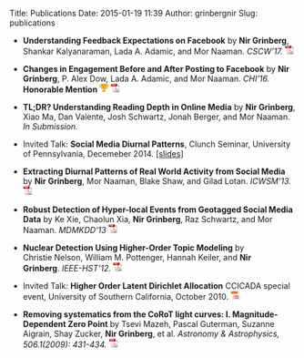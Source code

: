 Title: Publications
Date: 2015-01-19 11:39
Author: grinbergnir
Slug: publications

-   **Understanding Feedback Expectations on Facebook** by **Nir Grinberg**, Shankar Kalyanaraman, Lada A. Adamic, and Mor Naaman. *CSCW'17.* <a href="/papers/feedback_exp.pdf" target="_blank"><img src="/images/pdf-icon-16x16.png"></a>

-   **Changes in Engagement Before and After Posting to Facebook** by **Nir Grinberg**, P. Alex Dow, Lada A. Adamic, and Mor Naaman. *CHI'16.* **Honorable Mention** <img src="/images/cup.png"> <a href="/papers/contribution2016grinberg.pdf" target="_blank"><img src="/images/pdf-icon-16x16.png"></a>

-   **TL;DR? Understanding Reading Depth in Online Media** by **Nir Grinberg**, Xiao Ma, Dan Valente, Josh Schwartz, Jonah Berger, and Mor Naaman. *In Submission.* 

-   Invited Talk: **Social Media Diurnal Patterns**, Clunch Seminar, University of Pennsylvania, Decemeber 2014. <a href="/files/upenn2014/social-media-diurnal-patterns.html" target="_blank">[slides]</a>

-   **Extracting Diurnal Patterns of Real World Activity from Social Media** by **Nir Grinberg**, Mor Naaman, Blake Shaw, and Gilad Lotan. *ICWSM'13.* <a href="/papers/grinberg-icwsm2013-extracting.pdf" target="_blank"><img src="/images/pdf-icon-16x16.png"></a>

-   **Robust Detection of Hyper-local Events from Geotagged Social Media Data** by Ke Xie, Chaolun Xia, **Nir Grinberg**, Raz Schwartz, and Mor Naaman. *MDMKDD'13* <a href="/papers/robust-detection-sm-hyperlocal-events.pdf" target="_blank"><img src="/images/pdf-icon-16x16.png"></a>

-   **Nuclear Detection Using Higher-Order Topic Modeling** by Christie Nelson, William M. Pottenger, Hannah Keiler, and **Nir Grinberg**. *IEEE-HST'12.* <a href="/papers/IEEE-HST-2012-Nuclear-Detection-Paper-Christie.pdf" target="_blank"><img src="/images/pdf-icon-16x16.png"></a>

-   Invited Talk: **Higher Order Latent Dirichlet Allocation** CCICADA special event, University of Southern California, October 2010. <a href="/papers/HO-LDA-CCICADA-Nir-Oct2010.pptx" target="_blank"><img src="/images/pptx-icon-16x16.png"></a>

-   **Removing systematics from the CoRoT light curves: I. Magnitude-Dependent Zero Point** by Tsevi Mazeh, Pascal Guterman, Suzanne Aigrain, Shay Zucker, **Nir Grinberg**, et al. *Astronomy & Astrophysics, 506.1(2009): 431-434.* <a href="/papers/Removing-systematics-from-the-CoRoT-light-curves.pdf" target="_blank"><img src="/images/pdf-icon-16x16.png"></a>